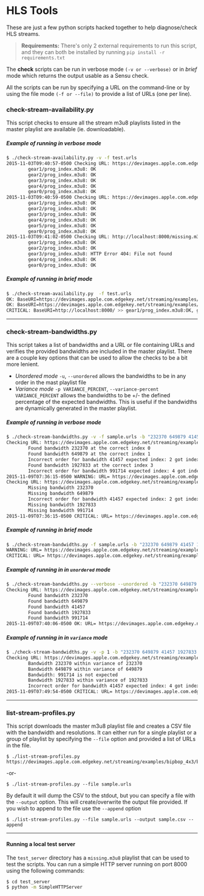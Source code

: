 # HLS Tools

These are just a few python scripts hacked together to help diagnose/check HLS streams.

> **Requirements:**
> There's only 2 external requirements to run this script, and they can both be installed by running `pip install -r requirements.txt`

The **check** scripts can be run in verbose mode `(-v or --verbose)` or in *brief* mode which returns the output usable as a Sensu check.

All the scripts can be run by specifying a URL on the command-line or by using the file mode `(-f or --file)` to provide a list of URLs (one per line).

### check-stream-availability.py
This script checks to ensure all the stream m3u8 playlists listed in the master playlist are available (ie. downloadable).

##### Example of running in verbose mode
```bash
$ ./check-stream-availability.py -v -f test.urls
2015-11-03T09:40:57-0500 Checking URL: https://devimages.apple.com.edgekey.net/streaming/examples/bipbop_4x3/bipbop_4x3_variant.m3u8
        gear1/prog_index.m3u8: OK
        gear2/prog_index.m3u8: OK
        gear3/prog_index.m3u8: OK
        gear4/prog_index.m3u8: OK
        gear0/prog_index.m3u8: OK
2015-11-03T09:40:59-0500 Checking URL: https://devimages.apple.com.edgekey.net/streaming/examples/bipbop_16x9/bipbop_16x9_variant.m3u8
        gear1/prog_index.m3u8: OK
        gear2/prog_index.m3u8: OK
        gear3/prog_index.m3u8: OK
        gear4/prog_index.m3u8: OK
        gear5/prog_index.m3u8: OK
        gear0/prog_index.m3u8: OK
2015-11-03T09:41:02-0500 Checking URL: http://localhost:8000/missing.m3u8
        gear1/prog_index.m3u8: OK
        gear2/prog_index.m3u8: OK
        gear3/prog_index.m3u8: HTTP Error 404: File not found
        gear4/prog_index.m3u8: OK
        gear0/prog_index.m3u8: OK
```        
##### Example of running in brief mode
```bash
$ ./check-stream-availability.py  -f test.urls  
OK: BaseURI=https://devimages.apple.com.edgekey.net/streaming/examples/bipbop_4x3/ >> gear1/prog_index.m3u8:OK, gear2/prog_index.m3u8:OK, gear3/prog_index.m3u8:OK, gear4/prog_index.m3u8:OK, gear0/prog_index.m3u8:OK
OK: BaseURI=https://devimages.apple.com.edgekey.net/streaming/examples/bipbop_16x9/ >> gear1/prog_index.m3u8:OK, gear2/prog_index.m3u8:OK, gear3/prog_index.m3u8:OK, gear4/prog_index.m3u8:OK, gear5/prog_index.m3u8:OK, gear0/prog_index.m3u8:OK
CRITICAL: BaseURI=http://localhost:8000/ >> gear1/prog_index.m3u8:OK, gear2/prog_index.m3u8:OK, gear3/prog_index.m3u8:HTTP Error 404: File not found, gear4/prog_index.m3u8:OK, gear0/prog_index.m3u8:OK
```

---

### check-stream-bandwidths.py
This script takes a list of bandwidths and a URL or file containing URLs and verifies the provided bandwidths are included in the master playlist. There are a couple key options that can be used to allow the checks to be a bit more lenient.

- *Unordered mode* `-u`, `--unordered` allows the bandwidths to be in any order in the mast playlist file
- *Variance mode* `-p VARIANCE_PERCENT`, `--variance-percent VARIANCE_PERCENT` allows the bandwidths to be +/- the defined percentage of the expected bandwidths. This is useful if the bandwidths are dynamically generated in the master playlist.

##### Example of running in verbose mode
```bash
$ ./check-stream-bandwidths.py -v -f sample.urls -b "232370 649879 41457 1927833 991714" -f sample.urls
Checking URL: https://devimages.apple.com.edgekey.net/streaming/examples/bipbop_4x3/bipbop_4x3_variant.m3u8
        Found bandwidth 232370 at the correct index 0
        Found bandwidth 649879 at the correct index 1
        Incorrect order for bandwidth 41457 expected index: 2 got index: 4
        Found bandwidth 1927833 at the correct index 3
        Incorrect order for bandwidth 991714 expected index: 4 got index: 2
2015-11-09T07:36:15-0500 WARNING: URL= https://devimages.apple.com.edgekey.net/streaming/examples/bipbop_4x3/bipbop_4x3_variant.m3u8 >> Incorrect bandwidth order
Checking URL: https://devimages.apple.com.edgekey.net/streaming/examples/bipbop_16x9/bipbop_16x9_variant.m3u8
        Missing bandwidth 232370
        Missing bandwidth 649879
        Incorrect order for bandwidth 41457 expected index: 2 got index: 5
        Missing bandwidth 1927833
        Missing bandwidth 991714
2015-11-09T07:36:15-0500 CRITICAL: URL= https://devimages.apple.com.edgekey.net/streaming/examples/bipbop_16x9/bipbop_16x9_variant.m3u8 >> Additional bandwidths,Missing bandwidths,Incorrect bandwidth order
```
##### Example of running in brief mode
```bash
$ ./check-stream-bandwidths.py -f sample.urls -b "232370 649879 41457 1927833 991714"   
WARNING: URL= https://devimages.apple.com.edgekey.net/streaming/examples/bipbop_4x3/bipbop_4x3_variant.m3u8 >> Incorrect bandwidth order
CRITICAL: URL= https://devimages.apple.com.edgekey.net/streaming/examples/bipbop_16x9/bipbop_16x9_variant.m3u8 >> Additional bandwidths,Missing bandwidths,Incorrect bandwidth order
```
##### Example of running in in `unordered` mode
```bash
$ ./check-stream-bandwidths.py --verbose --unordered -b "232370 649879 41457 1927833 991714" https://devimages.apple.com.edgekey.net/streaming/examples/bipbop_4x3/bipbop_4x3_variant.m3u8
Checking URL: https://devimages.apple.com.edgekey.net/streaming/examples/bipbop_4x3/bipbop_4x3_variant.m3u8
        Found bandwidth 232370
        Found bandwidth 649879
        Found bandwidth 41457
        Found bandwidth 1927833
        Found bandwidth 991714
2015-11-09T07:40:06-0500 OK: URL= https://devimages.apple.com.edgekey.net/streaming/examples/bipbop_4x3/bipbop_4x3_variant.m3u8
```
##### Example of running in in `variance` mode
```bash
$ ./check-stream-bandwidths.py -v -p 1 -b "232370 649879 41457 1927833 12345" https://devimages.apple.com.edgekey.net/streaming/examples/bipbop_4x3/bipbop_4x3_variant.m3u8
Checking URL: https://devimages.apple.com.edgekey.net/streaming/examples/bipbop_4x3/bipbop_4x3_variant.m3u8
        Bandwidth 232370 within variance of 232370
        Bandwidth 649879 within variance of 649879
        Bandwidth: 991714 is not expected
        Bandwidth 1927833 within variance of 1927833
        Incorrect order for bandwidth 41457 expected index: 4 got index: 2
2015-11-09T07:49:54-0500 CRITICAL: URL= https://devimages.apple.com.edgekey.net/streaming/examples/bipbop_4x3/bipbop_4x3_variant.m3u8 >> Mismatched bandwidths,Incorrect bandwidth order
```

---

### list-stream-profiles.py
This script downloads the master m3u8 playlist file and creates a CSV file with the bandwidth and resolutions. It can either run for a single playlist or a group of playlist by specifying the `--file` option and provided a list of URLs in the file.
```
$ ./list-stream-profiles.py https://devimages.apple.com.edgekey.net/streaming/examples/bipbop_4x3/bipbop_4x3_variant.m3u8
```

-or-

```
$ ./list-stream-profiles.py --file sample.urls
```

By default it will dump the CSV to the stdout, but you can specify a file with the `--output` option. This will create/overwrite the output file provided. If you wish to append to the file use the `--append` option
```
$ ./list-stream-profiles.py --file sample.urls --output sample.csv --append
```

---

#### Running a local test server
The `test_server` directory has a `missing.m3u8` playlist that can be used to test the scripts. You can run a simple HTTP server running on port 8000 using the following commands:
```bash
$ cd test_server
$ python -m SimpleHTTPServer
```
